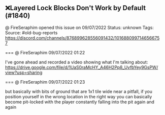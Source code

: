 ## ❌Layered Lock Blocks Don't Work by Default (#1840)
@ FireSeraphim opened this issue on 09/07/2022
Status: unknown
Tags: 
Source: #old-bug-reports https://discord.com/channels/876899628556091432/1016880997146566757


=== @ FireSeraphim 09/07/2022 01:22

I've gone ahead and recorded a video showing what I'm talking about: https://drive.google.com/file/d/1UaS0raMcHY_A46H2Pp8_UvfbYey9GsPW/view?usp=sharing

=== @ FireSeraphim 09/07/2022 01:23

but basically with bits of ground that are 1x1 tile wide near a pitfall, if you position yourself in the wrong location in the right way you can basically become pit-locked with the player constantly falling into the pit again and again
